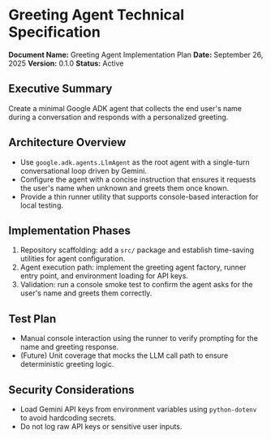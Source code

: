 # Greeting Agent Technical Specification

**Document Name:** Greeting Agent Implementation Plan
**Date:** September 26, 2025
**Version:** 0.1.0
**Status:** Active

## Executive Summary
Create a minimal Google ADK agent that collects the end user's name during a conversation and responds with a personalized greeting.

## Architecture Overview
- Use `google.adk.agents.LlmAgent` as the root agent with a single-turn conversational loop driven by Gemini.
- Configure the agent with a concise instruction that ensures it requests the user's name when unknown and greets them once known.
- Provide a thin runner utility that supports console-based interaction for local testing.

## Implementation Phases
1. Repository scaffolding: add a `src/` package and establish time-saving utilities for agent configuration.
2. Agent execution path: implement the greeting agent factory, runner entry point, and environment loading for API keys.
3. Validation: run a console smoke test to confirm the agent asks for the user's name and greets them correctly.

## Test Plan
- Manual console interaction using the runner to verify prompting for the name and greeting response.
- (Future) Unit coverage that mocks the LLM call path to ensure deterministic greeting logic.

## Security Considerations
- Load Gemini API keys from environment variables using `python-dotenv` to avoid hardcoding secrets.
- Do not log raw API keys or sensitive user inputs.